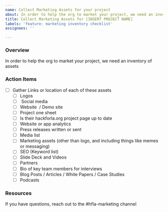 ```yaml
---
name: Collect Marketing Assets for your project
about: In order to help the org to market your project, we need an inventory of assets
title: Collect Marketing Assets for [INSERT PROJECT NAME]
labels: 'feature: marketing inventory checklist'
assignees: ''

---
```


### Overview
In order to help the org to market your project, we need an inventory of assets

### Action Items
- [ ] Gather Links or location of each of these assets
   - [ ] Logos
   - [ ]  Social media 
   - [ ] Website  / Demo site 
   - [ ] Project one sheet 
   - [ ] Is their hackforla.org project page up to date 
   - [ ] Website or app analytics 
   - [ ] Press releases written or sent 
   - [ ] Media list 
   - [ ] Marketing assets (other than logo, and including things like memes or messaging) 
   - [ ] SEO (Keyword list)
   - [ ] Slide Deck and Videos
   - [ ] Partners
   - [ ] Bio of key team members for interviews
   - [ ] Blog Posts / Articles / White Papers / Case Studies
   - [ ] Podcasts

### Resources
If you have questions, reach out to the #hfla-marketing channel
